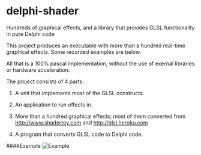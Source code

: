# delphi-shader
Hundreds of graphical effects, and a library that provides GLSL functionality in pure Delphi code

This project produces an executable with more than a hundred real-time graphical effects. Some recorded examples are below.

All that is a 100% pascal implementation, without the use of exernal libraries or hardware acceleration.

The project consists of 4 parts:

1. A unit that implements most of the GLSL constructs.

2. An application to run effects in.
 
3. More than a hundred graphical effects; most of them converted from http://www.shadertoy.com and http://glsl.heroku.com
 
4. A program that converts GLSL code to Delphi code.

####Example
![Example](https://github.com/WouterVanNifterick/delphi-shader/raw/master/Examples/Catacombs.gif)
